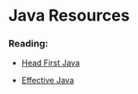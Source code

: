 # Java Resources

### Reading:  
- [Head First Java](https://www.pdfiles.net/storage/Books/headfirst/Head_First_Java_A_Brain-Friendly_Guide.pdf)

- [Effective Java](https://kea.nu/files/textbooks/new/Effective%20Java%20%282017%2C%20Addison-Wesley%29.pdf)


